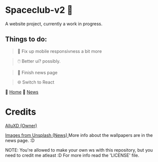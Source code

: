 # Spaceclub-v2 🌌
A website project, currently a work in progress.

## Things to do:
> 📱 Fix up mobile responsivness a bit more 

> 🖱️ Better ui? possibly.

> 📰 Finish news page

> 🌐 Switch to React

🔗 [Home](https://alluxd.github.io/Spaceclub-v2)
🔗 [News](https://alluxd.github.io/Spaceclub-v2/pages/news.html)

# Credits
[AlluXD (Owner) ](https://github.com/@alluxd)

[Images from Unsplash (News) ](https://unsplash.com)
More info about the wallpapers are in the news page. :D


NOTE: You're allowed to make your own ws with this repository, but you need to credit me atleast :D
For more info read the 'LICENSE' file.
